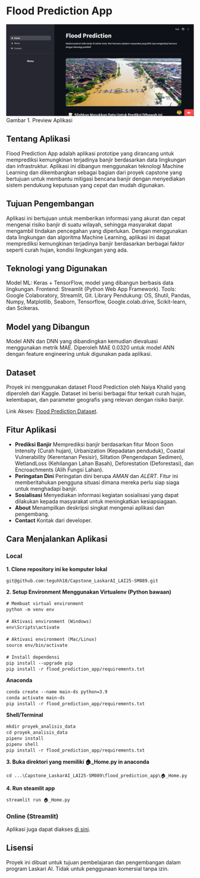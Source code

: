 # Flood Prediction App
![Preview Aplikasi Prediksi Banjir](preview-flood-prediction-app.png)
Gambar 1. Preview Aplikasi

## Tentang Aplikasi
Flood Prediction App adalah aplikasi prototipe yang dirancang untuk memprediksi kemungkinan terjadinya banjir berdasarkan data lingkungan dan infrastruktur. Aplikasi ini dibangun menggunakan teknologi Machine Learning dan dikembangkan sebagai bagian dari proyek capstone yang bertujuan untuk membantu mitigasi bencana banjir dengan menyediakan sistem pendukung keputusan yang cepat dan mudah digunakan.

## Tujuan Pengembangan
Aplikasi ini bertujuan untuk memberikan informasi yang akurat dan cepat mengenai risiko banjir di suatu wilayah, sehingga masyarakat dapat mengambil tindakan pencegahan yang diperlukan. Dengan menggunakan data lingkungan dan algoritma Machine Learning, aplikasi ini dapat memprediksi kemungkinan terjadinya banjir berdasarkan berbagai faktor seperti curah hujan, kondisi lingkungan yang ada.

## Teknologi yang Digunakan
Model ML: Keras + TensorFlow, model yang dibangun berbasis data lingkungan.
Frontend: Streamlit (Python Web App Framework).
Tools: Google Colaboratory, Streamlit, Git.
Library Pendukung: OS, Shutil, Pandas, Numpy, Matplotlib, Seaborn, Tensorflow, Google.colab.drive, Scikit-learn, dan Scikeras.

## Model yang Dibangun
Model ANN dan DNN yang dibandingkan kemudian dievaluasi menggunakan metrik MAE. Diperoleh MAE 0.0320 untuk model ANN dengan feature engineering untuk digunakan pada aplikasi.

## Dataset
Proyek ini menggunakan dataset Flood Prediction oleh Naiya Khalid yang diperoleh dari Kaggle. Dataset ini berisi berbagai fitur terkait curah hujan, kelembapan, dan parameter geografis yang relevan dengan risiko banjir.

Link Akses: [Flood Prediction Dataset](https://www.kaggle.com/datasets/naiyakhalid/flood-prediction-dataset/data).

## Fitur Aplikasi

- **Prediksi Banjir**
  Memprediksi banjir berdasarkan fitur Moon Soon Intensity (Curah hujan), Urbanization (Kepadatan penduduk), Coastal Vulnerability (Kerentanan Pesisir), Siltation (Pengendapan Sedimen), WetlandLoss (Kehilangan Lahan Basah), Deforestation (Deforestasi), dan Encroachments (Alih Fungsi Lahan).
- **Peringatan Dini**
  Peringatan dini berupa *AMAN* dan *ALERT*. Fitur ini memberitahukan pengguna situasi dimana mereka perlu siap siaga untuk menghadapi banjir.
- **Sosialisasi**
  Menyediakan informasi kegiatan sosialisasi yang dapat dilakukan kepada masyarakat untuk meningkatkan kesiapsiagaan.
- **About**
  Menampilkan deskripsi singkat mengenai aplikasi dan pengembang.
- **Contact**
  Kontak dari developer.

## Cara Menjalankan Aplikasi

### **Local**
**1. Clone repository ini ke komputer lokal**
```
git@github.com:teguhh18/Capstone_LaskarAI_LAI25-SM089.git
```
**2. Setup Environment**
**Menggunakan Virtualenv (Python bawaan)**
```
# Membuat virtual environment
python -m venv env

# Aktivasi environment (Windows)
env\Scripts\activate

# Aktivasi environment (Mac/Linux)
source env/bin/activate

# Install dependensi
pip install --upgrade pip
pip install -r flood_prediction_app/requirements.txt
```
**Anaconda**
```
conda create --name main-ds python=3.9
conda activate main-ds
pip install -r flood_prediction_app/requirements.txt
```
**Shell/Terminal**
```
mkdir proyek_analisis_data
cd proyek_analisis_data
pipenv install
pipenv shell
pip install -r flood_prediction_app/requirements.txt
```
**3. Buka direktori yang memiliki 🏠_Home.py in anaconda**
```
cd ...\Capstone_LaskarAI_LAI25-SM089\flood_prediction_app\🏠_Home.py
```
**4. Run steamlit app**
```
streamlit run 🏠_Home.py
```

### **Online (Streamlit)**
Aplikasi juga dapat diakses [di sini](https://flood-prediction-laskar-ai.streamlit.app).

## Lisensi
Proyek ini dibuat untuk tujuan pembelajaran dan pengembangan dalam program Laskari AI. Tidak untuk penggunaan komersial tanpa izin.
